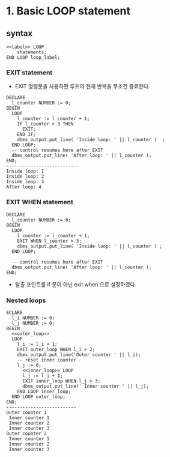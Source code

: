 # 1. Basic LOOP statement
## syntax
```oracle-sql
<<label>> LOOP
    statements;
END LOOP loop_label;
```

### EXIT statement
- EXIT 명령문을 사용하면 루프의 현재 반복을 무조건 종료한다.
```oracle-sql
DECLARE
  l_counter NUMBER := 0;
BEGIN
  LOOP
    l_counter := l_counter + 1;
    IF l_counter > 3 THEN
      EXIT;
    END IF;
    dbms_output.put_line( 'Inside loop: ' || l_counter )  ;
  END LOOP;
  -- control resumes here after EXIT
  dbms_output.put_line( 'After loop: ' || l_counter );
END;
---------------------------
Inside loop: 1
Inside loop: 2
Inside loop: 3
After loop: 4
```

### EXIT WHEN statement
```oracle-sql
DECLARE
  l_counter NUMBER := 0;
BEGIN
  LOOP
    l_counter := l_counter + 1;
    EXIT WHEN l_counter > 3;
    dbms_output.put_line( 'Inside loop: ' || l_counter ) ;
  END LOOP;

  -- control resumes here after EXIT
  dbms_output.put_line( 'After loop: ' || l_counter );
END;
```
- 탈출 포인트를 if 문이 아닌 exit when 으로 설정하였다.

### Nested loops
```oracle-sql
ECLARE
  l_i NUMBER := 0;
  l_j NUMBER := 0;
BEGIN
  <<outer_loop>>
  LOOP
    l_i := l_i + 1;
    EXIT outer_loop WHEN l_i > 2;    
    dbms_output.put_line('Outer counter ' || l_i);
    -- reset inner counter
    l_j := 0;
      <<inner_loop>> LOOP
      l_j := l_j + 1;
      EXIT inner_loop WHEN l_j > 3;
      dbms_output.put_line(' Inner counter ' || l_j);
    END LOOP inner_loop;
  END LOOP outer_loop;
END;
--------------------------
Outer counter 1
 Inner counter 1
 Inner counter 2
 Inner counter 3
Outer counter 2
 Inner counter 1
 Inner counter 2
 Inner counter 3

```
